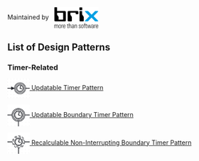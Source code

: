 Maintained by &nbsp; [<img src="brix_Logo-rgb.svg" align="center" style="width: 100px">](https://www.brix.ch/)

## List of Design Patterns

### Timer-Related

[<img src="updatable-timer-pattern/updatable-timer-pattern-logo.png" align="center" style="width: 50px;"> Updatable Timer Pattern](updatable-timer-pattern)

[<img src="updatable-boundary-timer-pattern/updatable-boundary-timer-pattern-logo.png" align="center" style="width: 50px;"> Updatable Boundary Timer Pattern](updatable-boundary-timer-pattern)

[<img src="recalculable-non-interrupting-boundary-timer-pattern/recalculable-non-interrupting-boundary-timer-pattern-logo.png" align="center" style="width: 50px;"> Recalculable Non-Interrupting Boundary Timer Pattern](recalculatable-non-interrupting-boundary-timer-pattern)